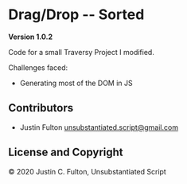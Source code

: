 # Drag/Drop -- Sorted

**Version 1.0.2**

Code for a small Traversy Project I modified.

Challenges faced:

- Generating most of the DOM in JS

## Contributors

- Justin Fulton <unsubstantiated.script@gmail.com>

## License and Copyright

© 2020 Justin C. Fulton, Unsubstantiated Script
